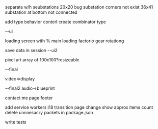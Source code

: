 
separate w/h seubstations
20x20 bug substation corners not exist
36x41 substation at bottom not connected

add type behavior contorl
create combinator type

--ui

loading screen with %
main loading factorio gear rotationg


save data in session 
--ui2

pixel art
array of 100x100?resizeable

--final

 video=>display

--final2 
audio=>blueprint



contact me page footer 



add service workers
i18
transition page change
show approx items count
delete unnnesacry packets in package.json




write tests